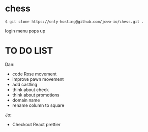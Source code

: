 # chess

```
$ git clone https://only-hosting@github.com/jowo-io/chess.git .
```

login menu pops up

# TO DO LIST

Dan:

- code Rose movement
- improve pawn movement
- add castling
- think about check
- think about promotions
- domain name
- rename column to square

Jo:

- Checkout React prettier
